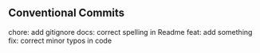 

## Conventional Commits

chore: add gitignore
docs: correct spelling in Readme
feat: add something
fix: correct minor typos in code
